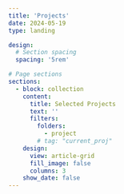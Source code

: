 ```yaml
---
title: 'Projects'
date: 2024-05-19
type: landing

design:
  # Section spacing
  spacing: '5rem'

# Page sections
sections:
  - block: collection
    content:
      title: Selected Projects
      text: ''
      filters:
        folders:
          - project
        # tag: "current_proj"
    design:
      view: article-grid
      fill_image: false
      columns: 3
    show_date: false
---
```

